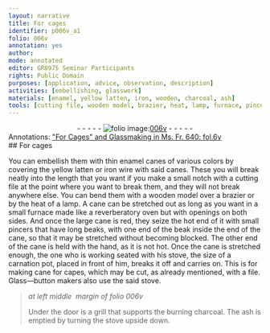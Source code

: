 ```yaml
---
layout: narrative
title: For cages
identifier: p006v_a1
folio: 006v
annotation: yes
author:
mode: annotated
editor: GR8975 Seminar Participants
rights: Public Domain
purposes: [application, advice, observation, description]
activities: [embellishing, glasswork]
materials: [enamel, yellow latten, iron, wooden, charcoal, ash]
tools: [cutting file, wooden model, brazier, heat, lamp, furnace, pincers that have long beaks, pincers, hand, stove, file]
---
```


 <div class="folio" align="center">- - - - - <a href="http://gallica.bnf.fr/ark:/12148/btv1b10500001g/f18.image" target="_blank"><img src="https://cu-mkp.github.io/GR8975-edition/assets/photo-icon.png" alt="folio image: " style="display:inline-block; margin-bottom:-3px;"/>006v</a> - - - - - </div> <div class="annotation" align="left">Annotations:
<a href="https://docs.google.com/document/d/1hEo2AgxgnVOB8ArPqFRgTwDb_2t7wAood6JVk7J5nzM/edit?usp=sharing" target="_blank">"For Cages" and Glassmaking in Ms. Fr. 640: fol.6v</a>
 </div> 
##  For cages 

 
 <span class="activity"></span> <span class="activity"></span> You can embellish them with thin <span class="material_format"><span class="material">enamel</span> canes</span> of various colors by covering the <span class="material">yellow latten</span> or <span class="material_format"><span class="material">iron</span> wire</span> with said canes. These you will break neatly into the length that you want if you make a small notch with a <span class="tool">cutting file</span> at the point where you want to break them, and they will not break anywhere else. You can bend them with a <span class="tool"><span class="material">wooden</span> model</span> over a <span class="tool">brazier</span> or by the <span class="tool">heat</span> of a <span class="tool">lamp</span>. A <span class="material_format">cane</span> can be stretched out as long as you want in a small <span class="tool">furnace</span> made like a reverberatory oven but with openings on both sides. And once the large <span class="material_format">cane</span> is red, they seize the hot end of it with small <span class="tool"><span class="tool">pincers</span> that have long beaks</span>, with one end of the beak inside the end of the <span class="material_format">cane</span>, so that it may be stretched without becoming blocked. The other end of the <span class="material_format">cane</span> is held with the <span class="tool">hand</span>, as it is not hot. Once the <span class="material_format">cane</span> is stretched enough, the one who is working seated with his <span class="tool">stove</span>, <span class="unit">the size of a carnation pot</span>, placed in front of him, breaks it off and carries on. This is for making <span class="material_format">cane</span> for capes, which may be cut, as already mentioned, with a <span class="tool">file</span>. <span class="profession">Glass—button makers</span> also use the said <span class="tool">stove</span>. 
 <span class="figure"></span> 
> *at left middle  margin of folio 006v*
> 
>  Under the door is a grill that supports the burning <span class="material">charcoal</span>. The <span class="material">ash</span> is emptied by turning the <span class="tool">stove</span> upside down. 
 